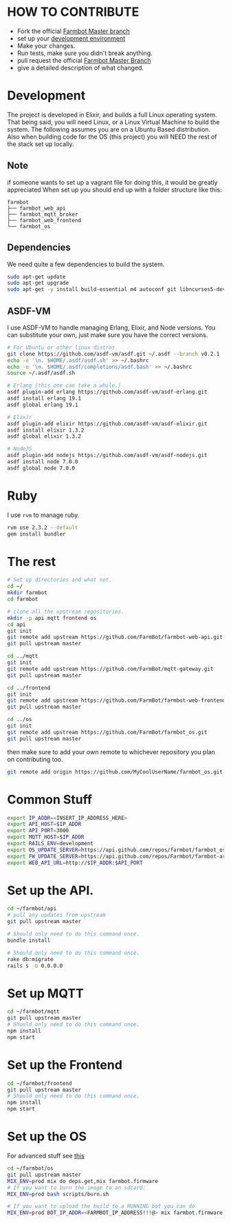 # HOW TO CONTRIBUTE
* Fork the official [Farmbot Master branch](https://github.com/farmbot/farmbot_os/tree/master)
* set up your [development environment](#Development)
* Make your changes.
* Run tests, make sure you didn't break anything.
* pull request the official [Farmbot Master Branch](https://github.com/FarmBot/farmbot_os/pull/new/master)
* give a detailed description of what changed.


# Development
The project is developed in Elixir, and builds a full Linux operating system.
That being said, you will need Linux, or a Linux Virtual Machine to build the system. 
The following assumes you are on a Ubuntu Based distribution. Also when building code for the OS (this project)
you will NEED the rest of the stack set up locally.

## Note
if someone wants to set up a vagrant file for doing this, it would be greatly appreciated
When set up you should end up with a folder structure like this: 
```
farmbot
├── farmbot_web_api    
├── farmbot_mqtt_broker
├── farmbot_web_frontend
└── farmbot_os 
```

## Dependencies
We need quite a few dependencies to build the system.
```bash
sudo apt-get update 
sudo apt-get upgrade
sudo apt-get -y install build-essential m4 autoconf git libncurses5-dev 
```

## ASDF-VM
I use ASDF-VM to handle managing Erlang, Elixir, and Node versions.
You can substitute your own, just make sure you have the correct versions.

```bash
# For Ubuntu or other linux distros
git clone https://github.com/asdf-vm/asdf.git ~/.asdf --branch v0.2.1
echo -e '\n. $HOME/.asdf/asdf.sh' >> ~/.bashrc
echo -e '\n. $HOME/.asdf/completions/asdf.bash' >> ~/.bashrc
source ~/.asdf/asdf.sh

# Erlang (this one can take a while.)
asdf plugin-add erlang https://github.com/asdf-vm/asdf-erlang.git
asdf install erlang 19.1
asdf global erlang 19.1

# Elixir
asdf plugin-add elixir https://github.com/asdf-vm/asdf-elixir.git
asdf install elixir 1.3.2
asdf global elixir 1.3.2

# NodeJS
asdf plugin-add nodejs https://github.com/asdf-vm/asdf-nodejs.git
asdf install node 7.0.0
asdf global node 7.0.0
```

# Ruby
I use `rvm` to manage ruby.
```bash
rvm use 2.3.2 --default
gem install bundler
```

# The rest
```bash
# Set up directories and what not.
cd ~/
mkdir farmbot
cd farmbot

# clone all the upstream repositories.
mkdir -p api mqtt frontend os 
cd api 
git init
git remote add upstream https://github.com/FarmBot/farmbot-web-api.git
git pull upstream master

cd ../mqtt 
git init 
git remote add upstream https://github.com/FarmBot/mqtt-gateway.git
git pull upstream master

cd ../frontend 
git init 
git remote add upstream https://github.com/FarmBot/farmbot-web-frontend.git
git pull upstream master

cd ../os 
git init 
git remote add upstream https://github.com/FarmBot/farmbot_os.git
git pull upstream master
```

then make sure to add your own remote to whichever repository you plan on contributing too.
```bash 
git remote add origin https://github.com/MyCoolUserName/farmbot_os.git
```
# Common Stuff 
```bash
export IP_ADDR=<INSERT_IP_ADDRESS_HERE>
export API_HOST=$IP_ADDR
export API_PORT=3000
export MQTT_HOST=$IP_ADDR
export RAILS_ENV=development
export OS_UPDATE_SERVER=https://api.github.com/repos/farmbot/farmbot_os/releases/latest
export FW_UPDATE_SERVER=https://api.github.com/repos/Farmbot/farmbot-arduino-firmware/releases/latest
export WEB_API_URL=http://$IP_ADDR:$API_PORT
```

# Set up the API.
```bash
cd ~/farmbot/api
# pull any updates from upstream
git pull upstream master 

# Should only need to do this command once.
bundle install 

# Should only need to do this command once.
rake db:migrate
rails s -b 0.0.0.0
```

# Set up MQTT
```bash
cd ~/farmbot/mqtt 
git pull upstream master
# Should only need to do this command once.
npm install
npm start
```

# Set up the Frontend
```bash 
cd ~/farmbot/frontend
git pull upstream master 
# Should only need to do this command once.
npm install 
npm start
```

# Set up the OS 
For advanced stuff see [this](BUILDING.md)
```bash 
cd ~/farmbot/os 
git pull upstream master
MIX_ENV=prod mix do deps.get,mix farmbot.firmware
# If you want to burn the image to an sdcard:
MIX_ENV=prod bash scripts/burn.sh

# If you want to upload the build to a RUNNING bot you can do 
MIX_ENV=prod BOT_IP_ADDR=<FARMBOT_IP_ADDRESS!!!@> mix farmbot.firmware --upload
```
